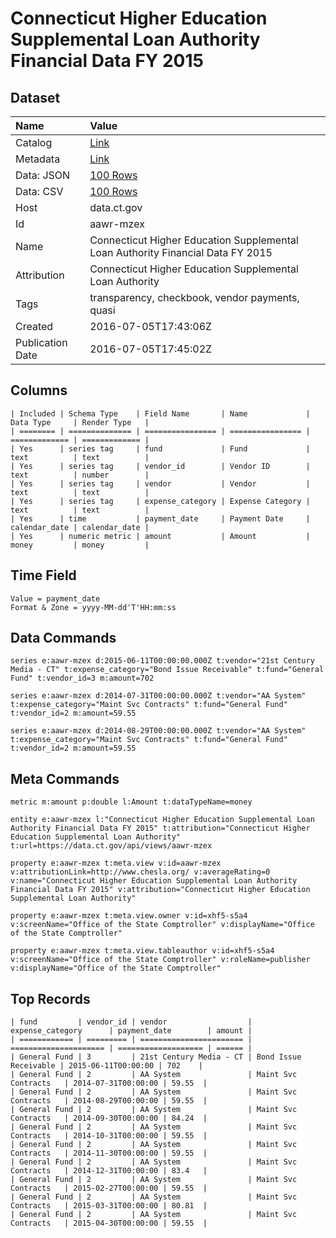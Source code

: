 # Connecticut Higher Education Supplemental Loan Authority Financial Data FY 2015

## Dataset

| Name | Value |
| :--- | :---- |
| Catalog | [Link](https://catalog.data.gov/dataset/connecticut-higher-education-supplemental-loan-authority-financial-data-fy-2015) |
| Metadata | [Link](https://data.ct.gov/api/views/aawr-mzex) |
| Data: JSON | [100 Rows](https://data.ct.gov/api/views/aawr-mzex/rows.json?max_rows=100) |
| Data: CSV | [100 Rows](https://data.ct.gov/api/views/aawr-mzex/rows.csv?max_rows=100) |
| Host | data.ct.gov |
| Id | aawr-mzex |
| Name | Connecticut Higher Education Supplemental Loan Authority Financial Data FY 2015 |
| Attribution | Connecticut Higher Education Supplemental Loan Authority |
| Tags | transparency, checkbook, vendor payments, quasi |
| Created | 2016-07-05T17:43:06Z |
| Publication Date | 2016-07-05T17:45:02Z |

## Columns

```ls
| Included | Schema Type    | Field Name       | Name             | Data Type     | Render Type   |
| ======== | ============== | ================ | ================ | ============= | ============= |
| Yes      | series tag     | fund             | Fund             | text          | text          |
| Yes      | series tag     | vendor_id        | Vendor ID        | text          | number        |
| Yes      | series tag     | vendor           | Vendor           | text          | text          |
| Yes      | series tag     | expense_category | Expense Category | text          | text          |
| Yes      | time           | payment_date     | Payment Date     | calendar_date | calendar_date |
| Yes      | numeric metric | amount           | Amount           | money         | money         |
```

## Time Field

```ls
Value = payment_date
Format & Zone = yyyy-MM-dd'T'HH:mm:ss
```

## Data Commands

```ls
series e:aawr-mzex d:2015-06-11T00:00:00.000Z t:vendor="21st Century Media - CT" t:expense_category="Bond Issue Receivable" t:fund="General Fund" t:vendor_id=3 m:amount=702

series e:aawr-mzex d:2014-07-31T00:00:00.000Z t:vendor="AA System" t:expense_category="Maint Svc Contracts" t:fund="General Fund" t:vendor_id=2 m:amount=59.55

series e:aawr-mzex d:2014-08-29T00:00:00.000Z t:vendor="AA System" t:expense_category="Maint Svc Contracts" t:fund="General Fund" t:vendor_id=2 m:amount=59.55
```

## Meta Commands

```ls
metric m:amount p:double l:Amount t:dataTypeName=money

entity e:aawr-mzex l:"Connecticut Higher Education Supplemental Loan Authority Financial Data FY 2015" t:attribution="Connecticut Higher Education Supplemental Loan Authority" t:url=https://data.ct.gov/api/views/aawr-mzex

property e:aawr-mzex t:meta.view v:id=aawr-mzex v:attributionLink=http://www.chesla.org/ v:averageRating=0 v:name="Connecticut Higher Education Supplemental Loan Authority Financial Data FY 2015" v:attribution="Connecticut Higher Education Supplemental Loan Authority"

property e:aawr-mzex t:meta.view.owner v:id=xhf5-s5a4 v:screenName="Office of the State Comptroller" v:displayName="Office of the State Comptroller"

property e:aawr-mzex t:meta.view.tableauthor v:id=xhf5-s5a4 v:screenName="Office of the State Comptroller" v:roleName=publisher v:displayName="Office of the State Comptroller"
```

## Top Records

```ls
| fund         | vendor_id | vendor                  | expense_category      | payment_date        | amount | 
| ============ | ========= | ======================= | ===================== | =================== | ====== | 
| General Fund | 3         | 21st Century Media - CT | Bond Issue Receivable | 2015-06-11T00:00:00 | 702    | 
| General Fund | 2         | AA System               | Maint Svc Contracts   | 2014-07-31T00:00:00 | 59.55  | 
| General Fund | 2         | AA System               | Maint Svc Contracts   | 2014-08-29T00:00:00 | 59.55  | 
| General Fund | 2         | AA System               | Maint Svc Contracts   | 2014-09-30T00:00:00 | 84.24  | 
| General Fund | 2         | AA System               | Maint Svc Contracts   | 2014-10-31T00:00:00 | 59.55  | 
| General Fund | 2         | AA System               | Maint Svc Contracts   | 2014-11-30T00:00:00 | 59.55  | 
| General Fund | 2         | AA System               | Maint Svc Contracts   | 2014-12-31T00:00:00 | 83.4   | 
| General Fund | 2         | AA System               | Maint Svc Contracts   | 2015-02-27T00:00:00 | 59.55  | 
| General Fund | 2         | AA System               | Maint Svc Contracts   | 2015-03-31T00:00:00 | 80.81  | 
| General Fund | 2         | AA System               | Maint Svc Contracts   | 2015-04-30T00:00:00 | 59.55  | 
```